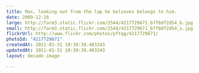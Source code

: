 ```yaml
---
title: Max, looking out from the lap he believes belongs to him.
date: 2009-12-16
large: http://farm3.static.flickr.com/2544/4217729671_b7f8df2d54_b.jpg
small: http://farm3.static.flickr.com/2544/4217729671_b7f8df2d54_s.jpg
flickrUrl: http://www.flickr.com/photos/pftqg/4217729671/
photoId: "4217729671"
createdAt: 2011-01-31 10:39:39.403243
updatedAt: 2011-01-31 10:39:39.403243
layout: decade-image

---
```


